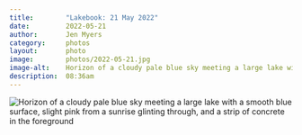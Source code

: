 ```yaml
---
title:        "Lakebook: 21 May 2022"
date:         2022-05-21
author:       Jen Myers
category:     photos
layout:       photo
image:        photos/2022-05-21.jpg
image-alt:    Horizon of a cloudy pale blue sky meeting a large lake with a smooth blue surface, slight pink from a sunrise glinting through, and a strip of concrete in the foreground
description:  08:36am
---
```


<div><img alt="Horizon of a cloudy pale blue sky meeting a large lake with a smooth blue surface, slight pink from a sunrise glinting through, and a strip of concrete in the foreground" src="{{ site.baseurl }}/images/photos/2022-05-21.jpg" /></div>
